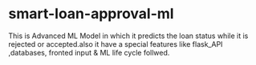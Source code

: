 # smart-loan-approval-ml
This is Advanced ML Model in which it predicts the loan status while it is rejected or accepted.also it have a special features like flask_API ,databases, fronted input &amp; ML life cycle follwed. 
